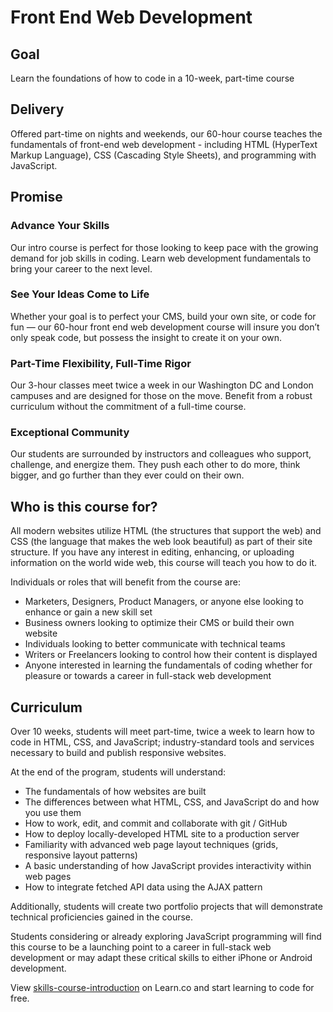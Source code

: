 # Front End Web Development 
## Goal

Learn the foundations of how to code in a 10-week, part-time course

## Delivery

Offered part-time on nights and weekends, our 60-hour course teaches the fundamentals of front-end web development - including HTML (HyperText Markup Language), CSS (Cascading Style Sheets), and programming with JavaScript.

## Promise

### Advance Your Skills

Our intro course is perfect for those looking to keep pace with the growing demand for job skills in coding. Learn web development fundamentals to bring your career to the next level.

### See Your Ideas Come to Life

Whether your goal is to perfect your CMS, build your own site, or code for fun — our 60-hour front end web development course will insure you don’t only speak code, but possess the insight to create it on your own.

### Part-Time Flexibility, Full-Time Rigor

Our 3-hour classes meet twice a week in our Washington DC and London campuses and are designed for those on the move. Benefit from a robust curriculum without the commitment of a full-time course.

### Exceptional Community

Our students are surrounded by instructors and colleagues who support, challenge, and energize them. They push each other to do more, think bigger, and go further than they ever could on their own.

## Who is this course for?

All modern websites utilize HTML (the structures that support the web) and CSS (the language that makes the web look beautiful) as part of their site structure. If you have any interest in editing, enhancing, or uploading information on the world wide web, this course will teach you how to do it.

Individuals or roles that will benefit from the course are:

* Marketers, Designers, Product Managers, or anyone else looking to enhance or gain a new skill set
* Business owners looking to optimize their CMS or build their own website
* Individuals looking to better communicate with technical teams
* Writers or Freelancers looking to control how their content is displayed
* Anyone interested in learning the fundamentals of coding whether for pleasure or towards a career in full-stack web development

## Curriculum

Over 10 weeks, students will meet part-time, twice a week to learn how to code in HTML, CSS, and JavaScript; industry-standard tools and services necessary to build and publish responsive websites. 

At the end of the program, students will understand:

* The fundamentals of how websites are built
* The differences between what HTML, CSS, and JavaScript do and how you use them
* How to work, edit, and commit and collaborate with git / GitHub
* How to deploy locally-developed HTML site to a production server
* Familiarity with advanced web page layout techniques (grids, responsive layout patterns)
* A basic understanding of how JavaScript provides interactivity within web pages
* How to integrate fetched API data using the AJAX pattern

Additionally, students will create two portfolio projects that will demonstrate technical proficiencies gained in the course.

Students considering or already exploring JavaScript programming will find this course to be a launching point to a career in full-stack web development or may adapt these critical skills to either iPhone or Android development. 

<p class='util--hide'>View <a href='https://learn.co/lessons/skills-course-introduction'>skills-course-introduction</a> on Learn.co and start learning to code for free.</p>
